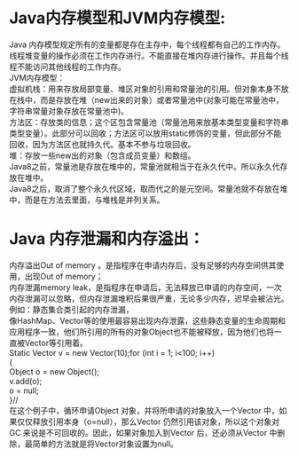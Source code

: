 # Java内存模型和JVM内存模型:
  Java 内存模型规定所有的变量都是存在主存中，每个线程都有自己的工作内存。线程堆变量的操作必须在工作内存进行。不能直接在堆内存进行操作。并且每个线程不能访问其他线程的工作内存。  
  JVM内存模型：  
    虚拟机栈：用来存放局部变量、堆区对象的引用和常量池的引用。但对象本身不放在栈中，而是存放在堆（new出来的对象）或者常量池中(对象可能在常量池中，字符串常量对象存放在常量池中)。  
    方法区：存放类的信息；这个区包含常量池（常量池用来放基本类型变量和字符串类型变量）。此部分可以回收；方法区可以放用static修饰的变量，但此部分不能回收，因为方法区也就持久代。基本不参与垃圾回收。  
    堆：存放一些new出的对象（包含成员变量）和数组。  
Java8之前，常量池是存放在堆中的，常量池就相当于在永久代中。所以永久代存放在堆中。  
Java8之后，取消了整个永久代区域，取而代之的是元空间。常量池就不存放在堆中，而是在方法去里面，与堆栈是并列关系。  


# Java 内存泄漏和内存溢出：
内存溢出Out of memory 。是指程序在申请内存后，没有足够的内存空间供其使用，出现Out of memory；  
内存泄漏memory leak，是指程序在申请后，无法释放已申请的内存空间，一次内存泄漏可以忽略，但内存泄漏堆积后果很严重，无论多少内存，迟早会被沾光。  
例如：静态集合类引起的内存泄漏，  
像HashMap、Vector等的使用最容易出现内存泄露，这些静态变量的生命周期和应用程序一致，他们所引用的所有的对象Object也不能被释放，因为他们也将一直被Vector等引用着。  
Static Vector v = new Vector(10);for (int i = 1; i<100; i++)  
{  
Object o = new Object();  
v.add(o);  
o = null;  
}//  
在这个例子中，循环申请Object 对象，并将所申请的对象放入一个Vector 中，如果仅仅释放引用本身（o=null），那么Vector 仍然引用该对象，所以这个对象对GC 来说是不可回收的。因此，如果对象加入到Vector 后，还必须从Vector 中删除，最简单的方法就是将Vector对象设置为null。  